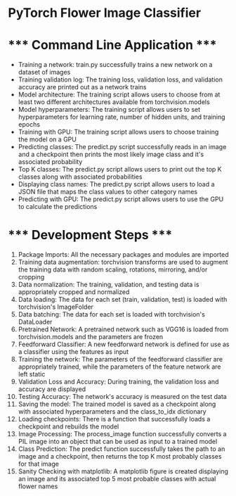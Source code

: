 # PyTorch Flower Image Classifier

# *** Command Line Application ***

* Training a network:	train.py successfully trains a new network on a dataset of images
* Training validation log:	The training loss, validation loss, and validation accuracy are printed out as a network trains
* Model architecture:	The training script allows users to choose from at least two different architectures available from torchvision.models
* Model hyperparameters:	The training script allows users to set hyperparameters for learning rate, number of hidden units, and training epochs
* Training with GPU:	The training script allows users to choose training the model on a GPU
* Predicting classes:	The predict.py script successfully reads in an image and a checkpoint then prints the most likely image class and it's associated probability
* Top K classes:	The predict.py script allows users to print out the top K classes along with associated probabilities
* Displaying class names:	The predict.py script allows users to load a JSON file that maps the class values to other category names
* Predicting with GPU:	The predict.py script allows users to use the GPU to calculate the predictions

# *** Development Steps ***

1) Package Imports:	All the necessary packages and modules are imported
2) Training data augmentation:	torchvision transforms are used to augment the training data with random scaling, rotations, mirroring, and/or cropping
3) Data normalization:	The training, validation, and testing data is appropriately cropped and normalized
4) Data loading:	The data for each set (train, validation, test) is loaded with torchvision's ImageFolder
5) Data batching:	The data for each set is loaded with torchvision's DataLoader
6) Pretrained Network:	A pretrained network such as VGG16 is loaded from torchvision.models and the parameters are frozen
7) Feedforward Classifier:	A new feedforward network is defined for use as a classifier using the features as input
8) Training the network:	The parameters of the feedforward classifier are appropriately trained, while the parameters of the feature network are left static
9) Validation Loss and Accuracy:	During training, the validation loss and accuracy are displayed
10) Testing Accuracy:	The network's accuracy is measured on the test data
11) Saving the model:	The trained model is saved as a checkpoint along with associated hyperparameters and the class_to_idx dictionary
12) Loading checkpoints:	There is a function that successfully loads a checkpoint and rebuilds the model
13) Image Processing:	The process_image function successfully converts a PIL image into an object that can be used as input to a trained model
14) Class Prediction:	The predict function successfully takes the path to an image and a checkpoint, then returns the top K most probably classes for that image
15) Sanity Checking with matplotlib:	A matplotlib figure is created displaying an image and its associated top 5 most probable classes with actual flower names


